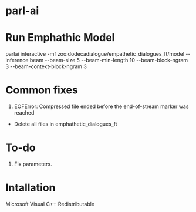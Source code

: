 # parl-ai

# Run Emphathic Model
parlai interactive -mf zoo:dodecadialogue/empathetic_dialogues_ft/model --inference beam --beam-size 5 --beam-min-length 10 --beam-block-ngram 3 --beam-context-block-ngram 3

# Common fixes

1. EOFError: Compressed file ended before the end-of-stream marker was reached
- Delete all files in emphathetic_dialogues_ft

# To-do
1. Fix parameters.

# Intallation
Microsoft Visual C++ Redistributable